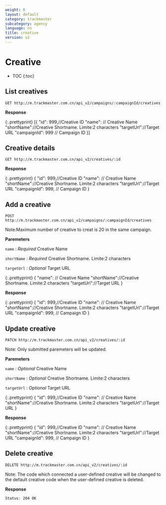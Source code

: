 ```yaml
---
weight: 6
layout: default
category: trackmaster
subcategory: agency
language: cn
title: creative
version: v2
---
```


# Creative

* TOC
{:toc}

## List creatives 

    GET http://m.trackmaster.com.cn/api_v2/campaigns/:campaignId/creatives

**Response**

{:.prettyprint}
    [{
        "id": 999,//Creative ID
        "name": // Creative Name
        "shortName"://Creative Shortname. Limite:2 characters
        "targetUrl"://Target URL
        "campaignId": 999 // Campaign ID
    }]


## Creative details

    GET http://m.trackmaster.com.cn/api_v2/creatives/:id

**Response**

{:.prettyprint}
    {
        "id": 999,//Creative ID
        "name": // Creative Name
        "shortName"://Creative Shortname. Limite:2 characters
        "targetUrl"://Target URL
        "campaignId": 999, // Campaign ID
    }


## Add a creative

    POST http://m.trackmaster.com.cn/api_v2/campaigns/:campaignId/creatives

Note:Maximum number of creative to creat is 20 in the same campaign.

**Paremeters**

`name`
: _Required_  Creative Name

`shortName`
: _Required_  Creative Shortname. Limite:2 characters

`targetUrl`
: _Optional_  Target URL



{:.prettyprint}
    {
        "name": // Creative Name
        "shortName"://Creative Shortname. Limite:2 characters
        "targetUrl"://Target URL
    }

**Response**

{:.prettyprint}
    {
        "id": 999,//Creative ID
        "name": // Creative Name
        "shortName"://Creative Shortname. Limite:2 characters
        "targetUrl"://Target URL
        "campaignId": 999, // Campaign ID
    }



## Update creative

    PATCH http://m.trackmaster.com.cn/api_v2/creatives/:id

Note: Only submitted paremeters will be updated.

**Paremeters**

`name`
: _Optional_  Creative Name

`shortName`
: _Optional_  Creative Shortname. Limite:2 characters

`targetUrl`
: _Optional_  Target URL


{:.prettyprint}
    {
        "id": 999,//Creative ID
        "name": // Creative Name
        "shortName"://Creative Shortname. Limite:2 characters
        "targetUrl"://Target URL
    }

**Response**

{:.prettyprint}
    {
        "id": 999,//Creative ID
        "name": // Creative Name
        "shortName"://Creative Shortname. Limite:2 characters
        "targetUrl"://Target URL
        "campaignId": 999, // Campaign ID
    }


## Delete creative

    DELETE http://m.trackmaster.com.cn/api_v2/creatives/:id

Note: The code which connected a user-defined creative will be changed to the default creative code when the user-defined creative is deleted. 

**Response**

    Status: 204 OK